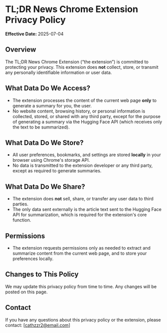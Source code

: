 # TL;DR News Chrome Extension Privacy Policy

**Effective Date:** 2025-07-04

## Overview

The TL;DR News Chrome Extension (“the extension”) is committed to protecting your privacy. This extension does **not** collect, store, or transmit any personally identifiable information or user data.

## What Data Do We Access?

- The extension processes the content of the current web page **only** to generate a summary for you, the user.
- No website content, browsing history, or personal information is collected, stored, or shared with any third party, except for the purpose of generating a summary via the Hugging Face API (which receives only the text to be summarized).

## What Data Do We Store?

- All user preferences, bookmarks, and settings are stored **locally** in your browser using Chrome's storage API.
- No data is transmitted to the extension developer or any third party, except as required to generate summaries.

## What Data Do We Share?

- The extension does **not** sell, share, or transfer any user data to third parties.
- The only data sent externally is the article text sent to the Hugging Face API for summarization, which is required for the extension's core function.

## Permissions

- The extension requests permissions only as needed to extract and summarize content from the current web page, and to store your preferences locally.

## Changes to This Policy

We may update this privacy policy from time to time. Any changes will be posted on this page.

## Contact

If you have any questions about this privacy policy or the extension, please contact: [cathzzr2@email.com] 